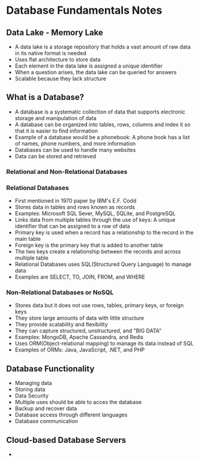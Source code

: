 # Database Fundamentals Notes
## Data Lake - Memory Lake
* A data lake is a storage repository that holds a vast amount of raw data in its native format is needed
* Uses flat architecture to store data
* Each element in the data lake is assigned a unique identifier 
* When a question arises, the data lake can be queried for answers
* Scalable because they lack structure

## What is a Database?
* A database is a systematic collection of data that supports electronic storage and manipulation of data
* A database can be organized into tables, rows, columns and index it so that it is easier to find information
* Example of a database would be a phonebook: A phone book has a list of names, phone numbers, and more information
* Databases can be used to handle many websites
* Data can be stored and retrieved

### Relational and Non-Relational Databases

### Relational Databases
 * First mentioned in 1970 paper by IBM's E.F. Codd
 * Stores data in tables and rows known as records
 * Examples: Microsoft SQL Sever, MySQL, SQLite, and PostgreSQL
 * Links data from multiple tables through the use of keys: A unique identifier that can be assigned to a row of data
 * Primary key is used when a record has a relationship to the record in the main table
 * Foreign key is the primary key that is added to another table
 * The two keys create a relationship between the records and across multiple table
 * Relational Databases uses SQL(Structured Query Language) to manage data
 * Examples are SELECT, TO, JOIN, FROM, and WHERE
 
### Non-Relational Databases or NoSQL
 * Stores data but it does not use rows, tables, primary keys, or foreign keys
 * They store large amounts of data with little structure
 * They provide scalability and flexibility 
 * They can capture structured, unstructured, and "BIG DATA"
 * Examples: MongoDB, Apache Cassandra, and Redis
 * Uses ORM(Object-relational mapping) to manage its data instead of SQL
 * Examples of ORMs: Java, JavaScript, .NET, and PHP

## Database Functionality 
 * Managing data
 * Storing data
 * Data Security
 * Multiple uses should be able to acces the database
 * Backup and recover data
 * Database access through different languages
 * Database communication
 
## Cloud-based Database Servers
 * 
